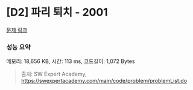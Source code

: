 # [D2] 파리 퇴치 - 2001 

[문제 링크](https://swexpertacademy.com/main/code/problem/problemDetail.do?contestProbId=AV5PzOCKAigDFAUq) 

### 성능 요약

메모리: 18,656 KB, 시간: 113 ms, 코드길이: 1,072 Bytes



> 출처: SW Expert Academy, https://swexpertacademy.com/main/code/problem/problemList.do